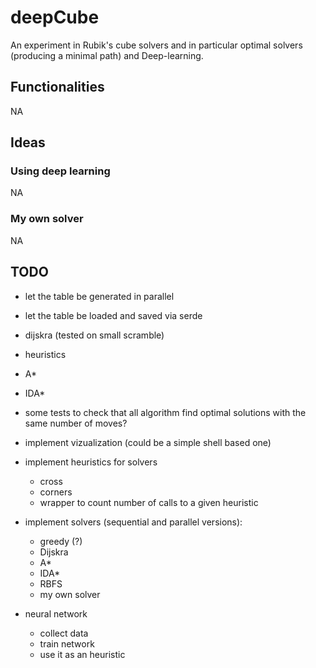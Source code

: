 # deepCube

An experiment in Rubik's cube solvers and in particular optimal solvers (producing a minimal path) and Deep-learning.

## Functionalities

NA

## Ideas

### Using deep learning

NA

### My own solver

NA

## TODO

- let the table be generated in parallel
- let the table be loaded and saved via serde

- dijskra (tested on small scramble)
- heuristics
- A*
- IDA*

- some tests to check that all algorithm find optimal solutions with the same number of moves?

- implement vizualization (could be a simple shell based one)
- implement heuristics for solvers
    - cross
    - corners
    - wrapper to count number of calls to a given heuristic
- implement solvers (sequential and parallel versions):
    - greedy (?)
    - Dijskra
    - A*
    - IDA*
    - RBFS
    - my own solver
- neural network
    - collect data
    - train network
    - use it as an heuristic
